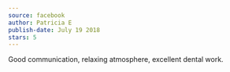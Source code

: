 ```yaml
---
source: facebook
author: Patricia E
publish-date: July 19 2018
stars: 5
---
```

Good communication, relaxing atmosphere, excellent dental work.
